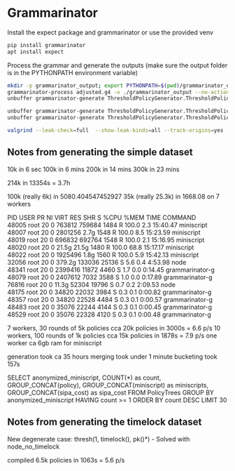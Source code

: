 # Grammarinator
Install the expect package and grammarinator or use the provided venv
```bash
pip install grammarinator
apt install expect
```
Process the grammar and generate the outputs (make sure the output folder is in the PYTHONPATH environment variable)
```bash
mkdir -p grammarinator_output; export PYTHONPATH=$(pwd)/grammarinator_output
grammarinator-process adjusted.g4 -o ./grammarinator_output --no-action
unbuffer grammarinator-generate ThresholdPolicyGenerator.ThresholdPolicyGenerator -n 10000 --stdout -d 10 > output.txt

unbuffer grammarinator-generate ThresholdPolicyGenerator.ThresholdPolicyGenerator -n 1000 --stdout -d 19 | valgrind --leak-check=yes ../miniscript/miniscript
unbuffer grammarinator-generate ThresholdPolicyGenerator.ThresholdPolicyGenerator -n 1000 --stdout -d 19 | valgrind --leak-check=full  --show-leak-kinds=all --track-origins=yes --verbose --log-file=valgrind-out1.txt ../miniscript/miniscript

valgrind --leak-check=full  --show-leak-kinds=all --track-origins=yes --verbose --log-file=valgrind-out1.txt
```

## Notes from generating the simple dataset
10k in 6 sec
100k in 6 mins
200k in 14 mins
300k in 23 mins

214k in 13354s = 3.7h

100k (really 6k) in 5080.404547452927
35k (really 25.3k) in 1668.08 on 7 workers

  PID USER      PR  NI    VIRT    RES    SHR S  %CPU  %MEM     TIME  COMMAND                                                                                                                                                                                                             
48005 root      20   0  763812 759684   1484 R 100.0   2.3  15:40.47 miniscript                                                                                                                                                                                                          
48007 root      20   0 2801256   2.7g   1548 R 100.0   8.5  15:23.59 miniscript                                                                                                                                                                                                          
48019 root      20   0  696832 692764   1548 R 100.0   2.1  15:16.95 miniscript                                                                                                                                                                                                          
48020 root      20   0   21.5g  21.5g   1480 R 100.0  68.8  15:17.17 miniscript                                                                                                                                                                                                          
48022 root      20   0 1925496   1.8g   1560 R 100.0   5.9  15:42.13 miniscript                                                                                                                                                                                                          
32056 root      20   0  379.2g 133036  25136 S   5.6   0.4   4:53.98 node                                                                                                                                                                                                                
48341 root      20   0 2399416  11872   4460 S   1.7   0.0   0:14.45 grammarinator-g                                                                                                                                                                                                     
48079 root      20   0 2407612   7032   3588 S   1.0   0.0   0:17.89 grammarinator-g                                                                                                                                                                                                     
76816 root      20   0   11.3g  52304  19796 S   0.7   0.2   2:09.53 node                                                                                                                                                                                                                
48175 root      20   0   34820  22032   3984 S   0.3   0.1   0:00.82 grammarinator-g                                                                                                                                                                                                     
48357 root      20   0   34820  22528   4484 S   0.3   0.1   0:00.57 grammarinator-g                                                                                                                                                                                                     
48483 root      20   0   35076  22244   4144 S   0.3   0.1   0:00.45 grammarinator-g                                                                                                                                                                                                     
48529 root      20   0   35076  22328   4120 S   0.3   0.1   0:00.48 grammarinator-g                                                                                                                                                                                                     


7 workers, 30 rounds of 5k policies cca 20k policies in 3000s = 6.6 p/s
10 workers, 100 rounds of 1k policies cca 15k policies in 1878s = 7.9 p/s
one worker ca 6gb ram for miniscript

generation took ca 35 hours
merging took under 1 minute
bucketing took 157s

SELECT anonymized_miniscript, COUNT(*) as count, GROUP_CONCAT(policy), GROUP_CONCAT(miniscript) as miniscripts, GROUP_CONCAT(sipa_cost) as sipa_cost
        FROM PolicyTrees
        GROUP BY anonymized_miniscript
        HAVING count >= 1
        ORDER BY count DESC
        LIMIT 30

## Notes from generating the timelock dataset

New degenerate case: thresh(1, timelock(), pk()*) - Solved with node_no_timelock

compiled 6.5k policies in 1063s = 5.6 p/s